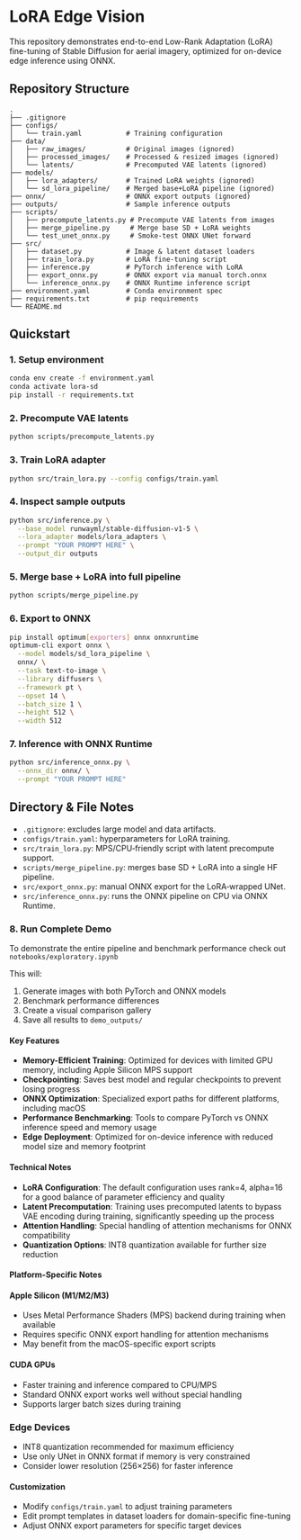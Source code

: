 # LoRA Edge Vision

This repository demonstrates end-to-end Low-Rank Adaptation (LoRA) fine-tuning of Stable Diffusion for aerial imagery, optimized for on-device edge inference using ONNX.

## Repository Structure

```
.
├── .gitignore
├── configs/
│   └── train.yaml           # Training configuration
├── data/
│   ├── raw_images/          # Original images (ignored)
│   ├── processed_images/    # Processed & resized images (ignored)
│   └── latents/             # Precomputed VAE latents (ignored)
├── models/
│   ├── lora_adapters/       # Trained LoRA weights (ignored)
│   └── sd_lora_pipeline/    # Merged base+LoRA pipeline (ignored)
├── onnx/                    # ONNX export outputs (ignored)
├── outputs/                 # Sample inference outputs
├── scripts/
│   ├── precompute_latents.py # Precompute VAE latents from images
│   ├── merge_pipeline.py     # Merge base SD + LoRA weights
│   └── test_unet_onnx.py     # Smoke-test ONNX UNet forward
├── src/
│   ├── dataset.py           # Image & latent dataset loaders
│   ├── train_lora.py        # LoRA fine-tuning script
│   ├── inference.py         # PyTorch inference with LoRA
│   ├── export_onnx.py       # ONNX export via manual torch.onnx
│   └── inference_onnx.py    # ONNX Runtime inference script
├── environment.yaml         # Conda environment spec
├── requirements.txt         # pip requirements
└── README.md
```

## Quickstart

### 1. Setup environment

```bash
conda env create -f environment.yaml
conda activate lora-sd
pip install -r requirements.txt
```

### 2. Precompute VAE latents

```bash
python scripts/precompute_latents.py
```

### 3. Train LoRA adapter

```bash
python src/train_lora.py --config configs/train.yaml
```

### 4. Inspect sample outputs

```bash
python src/inference.py \
  --base_model runwayml/stable-diffusion-v1-5 \
  --lora_adapter models/lora_adapters \
  --prompt "YOUR PROMPT HERE" \
  --output_dir outputs
```

### 5. Merge base + LoRA into full pipeline

```bash
python scripts/merge_pipeline.py
```

### 6. Export to ONNX

```bash
pip install optimum[exporters] onnx onnxruntime
optimum-cli export onnx \
  --model models/sd_lora_pipeline \
  onnx/ \
  --task text-to-image \
  --library diffusers \
  --framework pt \
  --opset 14 \
  --batch_size 1 \
  --height 512 \
  --width 512
```

### 7. Inference with ONNX Runtime

```bash
python src/inference_onnx.py \
  --onnx_dir onnx/ \
  --prompt "YOUR PROMPT HERE"
```

## Directory & File Notes

- `.gitignore`: excludes large model and data artifacts.
- `configs/train.yaml`: hyperparameters for LoRA training.
- `src/train_lora.py`: MPS/CPU‐friendly script with latent precompute support.
- `scripts/merge_pipeline.py`: merges base SD + LoRA into a single HF pipeline.
- `src/export_onnx.py`: manual ONNX export for the LoRA‐wrapped UNet.
- `src/inference_onnx.py`: runs the ONNX pipeline on CPU via ONNX Runtime.


### 8. Run Complete Demo

To demonstrate the entire pipeline and benchmark performance check out `notebooks/exploratory.ipynb`

This will:
1. Generate images with both PyTorch and ONNX models
2. Benchmark performance differences
3. Create a visual comparison gallery
4. Save all results to `demo_outputs/`

#### Key Features

- **Memory-Efficient Training**: Optimized for devices with limited GPU memory, including Apple Silicon MPS support
- **Checkpointing**: Saves best model and regular checkpoints to prevent losing progress
- **ONNX Optimization**: Specialized export paths for different platforms, including macOS
- **Performance Benchmarking**: Tools to compare PyTorch vs ONNX inference speed and memory usage
- **Edge Deployment**: Optimized for on-device inference with reduced model size and memory footprint

#### Technical Notes

- **LoRA Configuration**: The default configuration uses rank=4, alpha=16 for a good balance of parameter efficiency and quality
- **Latent Precomputation**: Training uses precomputed latents to bypass VAE encoding during training, significantly speeding up the process
- **Attention Handling**: Special handling of attention mechanisms for ONNX compatibility
- **Quantization Options**: INT8 quantization available for further size reduction

#### Platform-Specific Notes

#### Apple Silicon (M1/M2/M3)

- Uses Metal Performance Shaders (MPS) backend during training when available
- Requires specific ONNX export handling for attention mechanisms
- May benefit from the macOS-specific export scripts

#### CUDA GPUs

- Faster training and inference compared to CPU/MPS
- Standard ONNX export works well without special handling
- Supports larger batch sizes during training

### Edge Devices

- INT8 quantization recommended for maximum efficiency
- Use only UNet in ONNX format if memory is very constrained
- Consider lower resolution (256×256) for faster inference

#### Customization

- Modify `configs/train.yaml` to adjust training parameters
- Edit prompt templates in dataset loaders for domain-specific fine-tuning
- Adjust ONNX export parameters for specific target devices